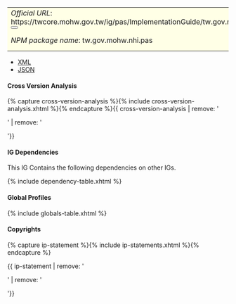 <table class="grid rwd-table" style="background-color:#ffffe6;width: 100%;">
    <tbody>
    <tr>
      <td colspan="4"><i>Official URL</i>: <span class="copy-text">https://twcore.mohw.gov.tw/ig/pas/ImplementationGuide/tw.gov.mohw.nhi.pas<button title="" class="btn-copy" data-clipboard-text="https://twcore.mohw.gov.tw/ig/pas/ImplementationGuide/tw.gov.mohw.nhi.pas" data-original-title="複製URL"></button></span></td>
      <td><i>Version</i>:<span class="copy-text">1.0.3 <button title="" class="btn-copy" data-clipboard-text="https://twcore.mohw.gov.tw/ig/pas/ImplementationGuide/tw.gov.mohw.nhi.pas|1.0.3" data-original-title="複製含版本資訊的URL"></button></span></td>
    </tr>
    <tr>
      <td colspan="4"><i>NPM package name</i>: tw.gov.mohw.nhi.pas</td>
      <td><i>Computable Name</i>: <span style="font-family: monospace;">TWPAS</span></td>
    </tr>
  </tbody>
</table>

- [XML](ImplementationGuide-tw.gov.mohw.nhi.pas.xml)
- [JSON](ImplementationGuide-tw.gov.mohw.nhi.pas.json)

#### Cross Version Analysis

{% capture cross-version-analysis %}{% include cross-version-analysis.xhtml %}{% endcapture %}{{ cross-version-analysis | remove: '<p>' | remove: '</p>'}}

#### IG Dependencies

This IG Contains the following dependencies on other IGs.

{% include dependency-table.xhtml %}

#### Global Profiles

{% include globals-table.xhtml %}

#### Copyrights

{% capture ip-statement %}{% include ip-statements.xhtml %}{% endcapture %}

{{ ip-statement | remove: '<p>' | remove: '</p>'}}
